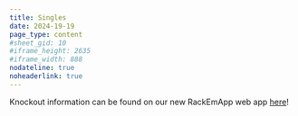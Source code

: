 ```yaml
---
title: Singles
date: 2024-19-19
page_type: content
#sheet_gid: 10
#iframe_height: 2635
#iframe_width: 888
nodateline: true
noheaderlink: true
---
```


Knockout information can be found on our new RackEmApp web app [here](https://app.londoncitypool.com)!
